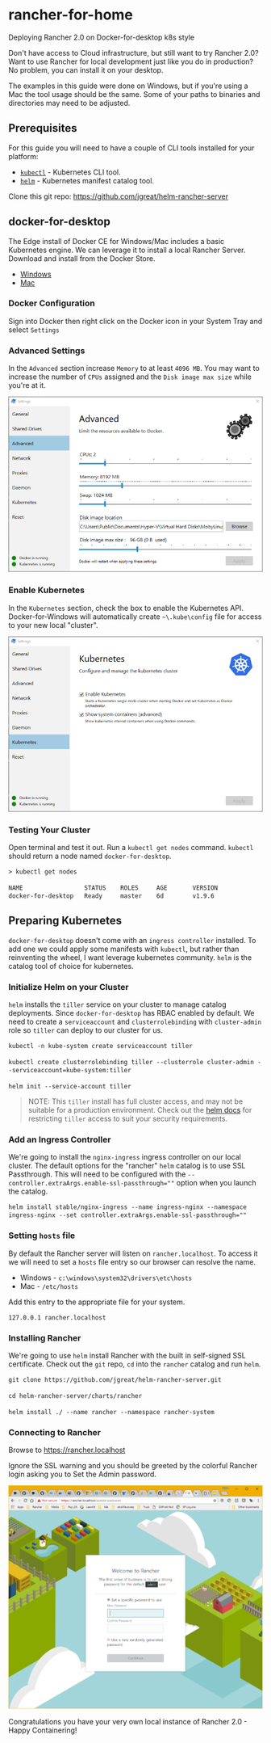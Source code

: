# rancher-for-home
Deploying Rancher 2.0 on Docker-for-desktop k8s style

Don't have access to Cloud infrastructure, but still want to try Rancher 2.0? Want to use Rancher for local development just like you do in production? No problem, you can install it on your desktop.

The examples in this guide were done on Windows, but if you're using a Mac the tool usage should be the same. Some of your paths to binaries and directories may need to be adjusted.

## Prerequisites 

For this guide you will need to have a couple of CLI tools installed for your platform:

* [`kubectl`](https://kubernetes.io/docs/tasks/tools/install-kubectl/) - Kubernetes CLI tool.
* [`helm`](https://docs.helm.sh/using_helm/#installing-helm) - Kubernetes manifest catalog tool.

Clone this git repo: https://github.com/jgreat/helm-rancher-server

## docker-for-desktop

The Edge install of Docker CE for Windows/Mac includes a basic Kubernetes engine. We can leverage it to install a local Rancher Server. Download and install from the Docker Store.

* [Windows](https://store.docker.com/editions/community/docker-ce-desktop-windows)
* [Mac](https://store.docker.com/editions/community/docker-ce-desktop-mac)

### Docker Configuration

Sign into Docker then right click on the Docker icon in your System Tray and select `Settings`

### Advanced Settings

In the `Advanced` section increase `Memory` to at least `4096 MB`. You may want to increase the number of `CPUs` assigned and the `Disk image max size` while you're at it.

![advanced](docs/images/advanced.png)

### Enable Kubernetes

In the `Kubernetes` section, check the box to enable the Kubernetes API. Docker-for-Windows will automatically create `~\.kube\config` file for access to your new local "cluster".

![kubernetes](docs/images/kubernetes.png)

### Testing Your Cluster

Open terminal and test it out. Run a `kubectl get nodes` command. `kubectl` should return a node named `docker-for-desktop`.

```
> kubectl get nodes

NAME                 STATUS    ROLES     AGE       VERSION
docker-for-desktop   Ready     master    6d        v1.9.6
```

## Preparing Kubernetes

`docker-for-desktop` doesn't come with an `ingress controller` installed.  To add one we could apply some manifests with `kubectl`, but rather than reinventing the wheel, I want leverage kubernetes community. `helm` is the catalog tool of choice for kubernetes.

### Initialize Helm on your Cluster

`helm` installs the `tiller` service on your cluster to manage catalog deployments. Since `docker-for-desktop` has RBAC enabled by default. We need to create a `serviceaccount` and `clusterrolebinding` with `cluster-admin` role so `tiller` can deploy to our cluster for us.

```
kubectl -n kube-system create serviceaccount tiller

kubectl create clusterrolebinding tiller --clusterrole cluster-admin --serviceaccount=kube-system:tiller

helm init --service-account tiller
```

> NOTE: This `tiller` install has full cluster access, and may not be suitable for a production environment. Check out the [helm docs](https://docs.helm.sh/using_helm/#role-based-access-control) for restricting `tiller` access to suit your security requirements.

### Add an Ingress Controller

We're going to install the `nginx-ingress` ingress controller on our local cluster. The default options for the "rancher" `helm` catalog is to use SSL Passthrough.  This will need to be configured with the `--controller.extraArgs.enable-ssl-passthrough=""` option when you launch the catalog.

```
helm install stable/nginx-ingress --name ingress-nginx --namespace ingress-nginx --set controller.extraArgs.enable-ssl-passthrough=""
```

### Setting `hosts` file

By default the Rancher server will listen on `rancher.localhost`. To access it we will need to set a `hosts` file entry so our browser can resolve the name.

* Windows - `c:\windows\system32\drivers\etc\hosts`
* Mac - `/etc/hosts`

Add this entry to the appropriate file for your system.

```
127.0.0.1 rancher.localhost
```

### Installing Rancher

We're going to use `helm` install Rancher with the built in self-signed SSL certificate. Check out the `git` repo, `cd` into the `rancher` catalog and run `helm`.

```
git clone https://github.com/jgreat/helm-rancher-server.git

cd helm-rancher-server/charts/rancher

helm install ./ --name rancher --namespace rancher-system
```

### Connecting to Rancher

Browse to https://rancher.localhost

Ignore the SSL warning and you should be greeted by the colorful Rancher login asking you to Set the Admin password.

![rancher](docs/images/rancher_login.png)

Congratulations you have your very own local instance of Rancher 2.0 - Happy Containering!

